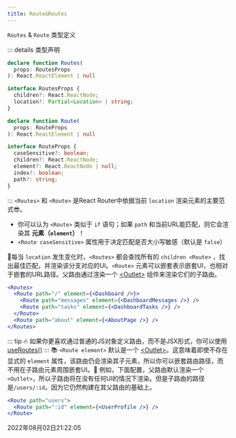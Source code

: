 ```yaml
---
title: Route&Routes
---
```


`Routes` & `Route` 类型定义

::: details 类型声明
```typescript
declare function Routes(
  props: RoutesProps
): React.ReactElement | null

interface RoutesProps {
  children?: React.ReactNode;
  location?: Partial<Location> | string;
}

declare function Route(
  props: RouteProps
): React.ReactElement | null

interface RouteProps {
  caseSensitive?: boolean;
  children?: React.ReactNode;
  element?: React.ReactNode | null;
  index?: boolean;
  path?: string;
}
```
:::
`<Routes>` 和 `<Route>` 是React Router中依据当前 `location` 渲染元素的主要范式😎。
- 你可以认为 `<Route>` 类似于 `if` 语句；如果 `path` 和当前URL能匹配，则它会渲染其 **元素（`element`）**！
- `<Route caseSensitive>` 属性用于决定匹配是否大小写敏感（默认是 `false`）

🚀每当 `location` 发生变化时，`<Routes>` 都会查找所有的 `children <Route>` ，找出最佳匹配，并渲染该分支对应的UI。`<Route>` 元素可以嵌套表示嵌套UI，也相对于嵌套的URL路径。父路由通过渲染一个 [\<Outlet>](./Outlet) 组件来渲染它们的子路由。
```jsx
<Routes>
  <Route path="/" element={<Dashboard />}>
    <Route path="messages" element={<DashboardMessages />} />
    <Route path="tasks" element={<DashboardTasks />} />
  </Route>
  <Route path="about" element={<AboutPage />} />
</Routes>
```
::: tip
🔥 如果你更喜欢通过普通的JS对象定义路由，而不是JSX形式，你可以使用 [useRoutes()](../4/useRoutes)
:::
📚 `<Route element>` 默认是一个 [\<Outlet>](./Outlet)。这意味着即使不存在显式的 `element` 属性，该路由仍会渲染其子元素，所以你可以嵌套路由路径，而不用在子路由元素周围嵌套UI。🤔
例如，下面配置，父路由默认渲染一个 `<Outlet>`，所以子路由将在没有任何UI的情况下渲染。但是子路由的路径是`/users/:id`，因为它仍然构建在其父路由的基础上。
```jsx
<Route path="users">
  <Route path=":id" element={<UserProfile />} />
</Route>
```

2022年08月02日21:22:05
